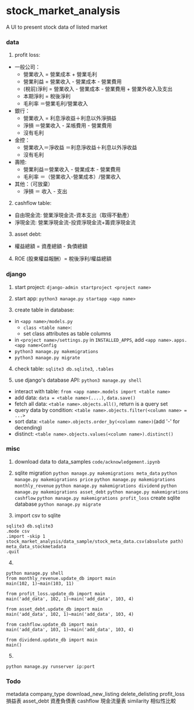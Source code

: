 # stock_market_analysis

A UI to present stock data of listed market

### data

1. profit loss:

- 一般公司：
  - 營業收入 = 營業成本 + 營業毛利
  - 營業利益 = 營業收入 - 營業成本 - 營業費用
  - (稅前)淨利 = 營業收入 - 營業成本 - 營業費用 + 營業外收入及支出
  - 本期淨利 = 稅後淨利
  - 毛利率 ＝營業毛利/營業收入
- 銀行：
  - 營業收入 = 利息淨收益＋利息以外淨損益
  - 淨損 ＝營業收入 - 呆帳費用 - 營業費用
  - 沒有毛利
- 金控：
  - 營業收入＝淨收益 ＝利息淨收益＋利息以外淨收益
  - 沒有毛利
- 壽險:
  - 營業利益＝營業收入 - 營業成本 - 營業費用
  - 毛利率 ＝（營業收入-營業成本）/營業收入
- 其他：（可放棄）
  - 淨損 ＝ 收入 - 支出

2. cashflow table:

- 自由現金流: 營業淨現金流-資本支出（取得不動產）
- 淨現金流: 營業淨現金流-投資淨現金流+籌資淨現金流

3. asset debt:

- 權益總額 = 資產總額 - 負債總額

4. ROE (股東權益報酬）= 稅後淨利/權益總額

### django

1. start project: `django-admin startproject <project name>`

2. start app: `python3 manage.py startapp <app name>`

3. create table in database:

- in `<app name>/models.py`
  - `class <table name>`:
  - set class attributes as table columns
- in `<project name>/settings.py` in `INSTALLED_APPS`, add `<app name>.apps.<app name>Config`
- `python3 manage.py makemigrations`
- `python3 manage.py migrate`

4. check table: `sqlite3 db.sqlite3`, `.tables`

5. use django's database API: `python3 manage.py shell`

- interact with table: `from <app name>.models import <table name>`
- add data: `data = <table name>(....)`, `data.save()`
- fetch all data: `<table name>.objects.all()`, return is a query set
- query data by condition: `<table name>.objects.filter(<column name> = ...>`
- sort data: `<table name>.objects.order_by(<column name>)`(add '-' for decending)
- distinct: `<table name>.objects.values(<column name>).distinct()`

### misc

1. download data to data_samples
`code/acknowledgement.ipynb`

2. sqlite migration
`python manage.py makemigrations meta_data`
`python manage.py makemigrations price`
`python manage.py makemigrations monthly_revenue`
`python manage.py makemigrations dividend`
`python manage.py makemigrations asset_debt`
`python manage.py makemigrations cashflow`
`python manage.py makemigrations profit_loss`
create sqlite database
`python manage.py migrate`

3. import csv to sqlite
```
sqlite3 db.sqlite3
.mode csv
.import -skip 1 stock_market_analysis/data_sample/stock_meta_data.csv(absolute path) meta_data_stockmetadata
.quit
```

4. 
```
python manage.py shell
from monthly_revenue.update_db import main
main(102, 1)~main(103, 11)
```

```
from profit_loss.update_db import main
main('add_data', 102, 1)~main('add_data', 103, 4)
```

```
from asset_debt.update_db import main
main('add_data', 102, 1)~main('add_data', 103, 4)
```

```
from cashflow.update_db import main
main('add_data', 103, 1)~main('add_data', 103, 4)
```

```
from dividend.update_db import main
main()
```

5.
```
python manage.py runserver ip:port
```

### Todo

metadata company_type download_new_listing delete_delisting
profit_loss 損益表
asset_debt 資產負債表
cashflow 現金流量表
similarity 相似性比較
